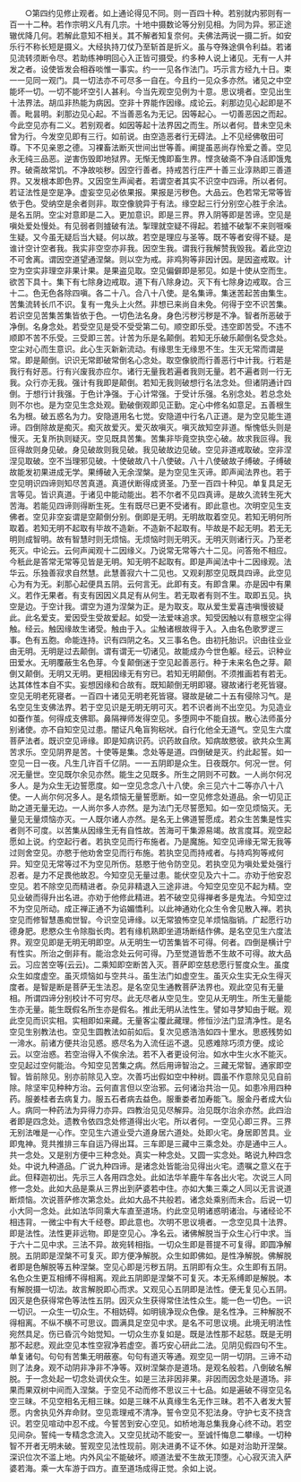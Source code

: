<!-- { "loadSidebar": true } -->
　　○第四约见修止观者。如上通论得见不同。则一百四十种。若别就内邪则有一百一十二种。若作宗明义凡有几宗。十地中摄数论等分别见相。为同为异。邪正途辙优降几何。若解此意知不相关。其不解者知复奈何。夫佛法两说一摄二折。如安乐行不称长短是摄义。大经执持刀仗乃至斩首是折义。虽与夺殊途俱令利益。若诸见流转须断令尽。若助练神明回心入正皆可摄受。约多种人说上诸见。无有一人并发之者。设使皆发会相吞啖惟一事实。约一一见各作法门。巧示言方经九十日。束一一见同一观门。具一切法亦不可尽多一自在。今且约一见众多亦然。诸见之中空能坏一切。一切不能坏空引人甚利。今当先观空见例为十意。思议境者。空见出生十法界法。胡瓜非热能为病因。空非十界能作因缘。成论云。刹那边见心起即是不善。毗昙明。刹那边见心起。不当善恶名为无记。因等起心。一切善恶因之而起。今此空见亦有二义。若别观者。如因等起十法界因之而生。所以者何。昔未空见未曾为行。今发空见即有三行。如前说。由空造恶者行无碍法。上不见经佛敬田可尊。下不见亲恩之德。习裸畜法断灭世间出世等善。阐提虽恶尚存怜爱之善。空见永无纯三品恶。逆害伤毁即地狱界。无惭无愧即畜生界。悭贪破斋不净自活即饿鬼界。破斋故常饥。不净故啖秽。因空行善者。持戒苦行庄严十善三业淳熟即三善道界。又发根本即色界。又因空生声闻者。若谓空者其实不识空中四谛。所以者何。若证法性是空是净。虚妄空见必依果报。果报是污秽色。大品云。色若常无常等皆依于色。受纳空是余者则非。取空像貌异于有法。缘空起三行分别空心胜于余法。是名五阴。空尘对意即是二入。更加意识。即是三界。界入阴等即是苦谛。空见是嗔处爱处慢处。有见弱者则摣破有法。掣理就空疑不得起。若摣不破掣不来则啀喍生疑。又今虽无疑后当大疑。何以故。若空是理应与圣等。既不等者安得不疑。是谁计空计空者我。我实非空空亦非我。因空生我。谓我行我解赞我毁我。着此空边不可舍离。谓因空道望通涅槃。则以空为戒。非鸡狗等非因计因。是因盗戒取。计空为空实非理空非果计果。是果盗见取。空见偏僻即是邪见。如是十使从空而生。欲苦下具十。集下有七除身边戒取。道下有八除身边。灭下有七除身边戒取。合三十二。色无色各除四嗔。各二十八。合八十八使。是名集谛。集迷苦起苦由集生。苦集流转长爪不识。复有一鬼头上火然。非想已来尚自未免。何得于空不识苦集。若识空见苦集苦集皆依于色。一切色法名身。身色污秽污秽是不净。智者所恶破于净倒。名身念处。若受空见是受不受受第二句。顺空即乐受。违空即苦受。不违不顺即不苦不乐受。三受即三苦。计苦为乐是名颠倒。若知无乐破乐颠倒名受念处。空尘对心而生意识。此心生灭新新流动。有缘思生无缘思不生。生灭无常而谓是常。即是颠倒。识识无常即破常倒名心念处。取空像貌而行善恶行中计我。行若是我行有好恶。行有兴废我亦应尔。诸行无量我若遍者我则无量。若不遍者则一行无我。众行亦无我。强计有我即是颠倒。若知无我则破想行名法念处。但诸阴通计四倒。于想行计我强。于色计净强。于心计常强。于受计乐强。名别念处。若总念处则不尔也。是为空见生念处观。勤破倒观即见正勤。定心中修名如意足。五善根生名为根。破五惑名为力。安隐道用名七觉。安隐道中行名八正道。是为空见能生道谛。四倒除故是痴灭。痴灭故爱灭。爱灭故嗔灭。嗔灭故知空非道。惭愧低头则是慢灭。无复所执则疑灭。空见既具苦集。苦集非毕竟空执空心破。故求我叵得。我叵得故则身见破。身见破故则我见破。我见破故边见破。空见非道戒取破。空非涅涅见取破。空不当理邪见破。十使破故八十八使破。八十八使破故子缚破。子缚破故能发初果进成无学。果缚破入无余涅槃。是为空见生灭谛。即声闻法界也。若于空见明识四谛则知尽苦真道。真道伏断得成贤圣。乃至一百四十种见。单复具足无言等见。皆识真道。于诸见中能动能出。若不尔者不见四真谛。是故久流转生死大苦海。若能见四谛则得断生死。生有既尽已更不受诸有。即此意也。次明空见生支佛者。空见非空妄谓是空颠倒分别。倒即是无明。无明故取着空见。若知无明何所取着。若知无明不起取有毕故不造新。不造新不起取有。毕故是不起无明。若无无明则成智明。故有智慧时则无烦恼。无烦恼时则无明灭。无明灭则诸行灭。乃至老死灭。中论云。云何声闻观十二因缘义。乃说常无常等六十二见。问答殆不相应。今秖此是答常无常等见皆是无明。知无明不起取有。即是声闻法中十二因缘观。法华云。乐独善寂求自然慧。此慧善寂六十二见也。又观刹那空见既具四谛。此空见心为有为无。刹那心起便具五阴。云何言无。此即有支。有即含果。亦是因中有果义。若作无果者。有支有因因义具足有从何生。若无取者有则不生。取即五见。执空是边。于空计我。谓空为道为涅槃为正。是为取支。取从爱生爱喜违嗔慢彼疑此。此名爱支。爱因受生受故爱起。如受一法爱味追求。知受因触以有意根空尘得触。经云。触因缘故生诸受。触由于入。尘触诸根故得于入。入由名色歌罗逻三事。色有五胞。命能连持。识有四阴之名。又三事名色。由初托胎识。识由往业业由无明。无明是过去颠倒。谓有谓无一切诸见。故能成办今世色躯。经云。识种业田爱水。无明覆蔽生名色芽。今复颠倒迷于空见起善恶行。种于未来名色之芽。颠倒又颠倒。无明又无明。更相因缘无有穷已。若知无明颠倒。不须推画若有若无。达其体性本自不实。妄想因缘和合故有。既知颠倒无明即寝。寝故诸行老死皆寝。空见无明老死寝者。一百四十诸见无明老死皆寝。寝故是破二十五有侵除习气。是名空见生支佛法界。若于空见识是无明无明可灭。若不识者尚不出空见。为见造业如蚕作茧。何得成支佛耶。鼻隔禅师发得空见。多堕网中不能自拔。散心法师虽分别诸使。亦不自知空见过患。闇证凡龟盲狗稆吠。自行化他全无道气。空见生六度菩萨法者。既识空见谛缘。即是知病识药。识药故自欣。知病故愍彼。欲共众生离苦求乐。空见阴界是苦。十使等是集。念处等是道。四倒破是灭。约此起誓。如一空见一日一夜。凡生几许百千亿阴。一一五阴即是众生。日夜既尔。何况一世。何况无量世。空见既尔余见亦然。能生之见既多。所生之阴则不可数。一人尚尔何况多人。是为众生无边誓愿度。如一空见念念八十八使。余三见六十二等亦八十八使。一人尚尔何况多人。是名烦恼无量誓愿断。如一空见修念处道品。余一切见正助之道无量无边。一人尚尔多人亦然。是为法门无尽誓愿知。如一空见烦恼灭。无量见无量烦恼亦灭。一人既尔诸人亦然。是名无上佛道誓愿成。若众生苦集是性实者则不可度。以苦集从因缘生无有自性故。苦海可干集源易竭。故言度耳。观空起愿如上说。约空起行者。若执空见而行布施者。乃是魔施。知空见谛缘无常无我等过则舍空见。亦愍于他劝舍空见而行布施。若执空见而持戒者。与持鸡狗等戒何异。知空见无常等过不为空见所伤。慈愍于他令防空见。若执空见为嗔处爱处强行忍者。是力不足畏他故忍。今知空见无量过患。能伏空见及六十二。亦劝于他安忍空见。若不除空见而精进者。杂见非精退入三途非进。今知空见空见不起为精。空见业破而得升出名进。亦劝于他修此精进。若不破空见得禅者多是鬼法。今知空过不为空见所动。成正禅正通不为谄媚憍利。以此神通劝化众生令舍见散入禅。若执空见而修智慧愚痴世智。今识空见谛缘。以无常狼怖空见羊烦恼脂销。广起愿行功德身肥。悲愍众生令除脂长肉。若有缘机熟即坐道场断结作佛。是名空见生六度法界。观空见即是无明无明即空。从无明生一切苦集皆不可得。何者。四倒是横计宁有性实。所治之倒非有。能治念处云何可得。乃至觉道皆悉不生故不可得。故大品云。习应苦空等(云云)。二乘知即空断苦入灭。菩萨即空慈悲愿行誓度众生。虽度众生如度虚空。虽灭烦恼如与空共斗。虽生法门如虚空生。虽灭众生实无众生得灭度者。是智是断是菩萨无生法忍。是名空见生通教菩萨法界也。观此空见有无量相。所谓四谛分别校计不可穷尽。此无尽者从空见生。空见从无明生。所生无量能生亦无量。能生既假名所生亦是假名。推此无明从法性生。譬如寻梦知由于眠。观此空见而识实相。实相即如来藏。无量客尘覆此藏理。修恒沙法门显清净性。是名空见生别教法也。空见生圆教法如前如后。复次见惑浩浩如四十里水。思惑残势如一渧水。前诸方便共治见惑。惑尽名为入流任运不退。见惑难除巧须方便。成论云。以空治惑。若空治得入不俟余法。若不入者更设何治。如水中生火水不能灭。空见起过空何能治。今知空见苦集之病。然后用谛智治之。三藏无常智。通家即空智。皆前除见。别亦前除见入空。次善巧出假如空中种树。圆虽不作意除见见自前除。除坚牢见种种方治。云何直言但以空治邪。云何诸治共治一见。如患冷用四种药。服姜桂者去病复力。服五石者病去益色。服重娄者加寿能飞。服金丹者成大仙人。病同一种药法为异得力亦异。四教治见见尽解异。治见既尔治余亦然。此四治者即是四念处。遗教令依四念处修道得出火宅。所以者何。一空见心即三界。三界无别法唯是一心作。空见生六道业受六道身居六道处。处即火宅。身居即苦具。业即鬼神。竞共推排三车自运乃得出耳。三车即是三藏中三乘念处。亦是通中三人。共一念处。又是别方便中三种念处。真实一种念处。又圆一实念处。略说九种四念处。中说九种道品。广说九种四谛。是诸念处皆能治见得出火宅。遗嘱之意义在于此。但释迦初出。先示三人各用四念处。此如法华羊鹿牛车各出火宅。次说三人同修一念处。此如大品是乘从三界出到萨婆若中住。亦如大集三乘之人同以无言说道断烦恼。次说菩萨修次第念处。此如大品不共般若。诸念处乘别而未合。后说一切小大同一念处。此如法华同乘大车直至道场。约此空见明诸惑明诸治。与诸经论不相违背。一微尘中有大千经卷。即此意也。次明不思议境者。一念空见具十法界。即是法性。法性更非远物。即是空见心。净名云。诸佛解脱当于众生心行中求。当于六十二见中求。三法不异。故宛转相指。一切众生即是菩提不可复得。即圆净解脱。五阴即是涅槃不可复灭。即方便净解脱。众生如即佛如。是性净解脱。佛解脱者即是色解脱等五种涅槃。空见心即是污秽五阴。五阴即有众生。众生即有五阴。名色众生更互相缚不得相离。观此五阴即是涅槃不可复灭。本无系缚即是解脱。本有解脱摄一切法。故言解脱即心而求。又观见心五阴即是法性。便无复见心五阴。因灭是色获得常色等法性五阴。因灭众生获得常住法性众生。能一色一切色。一识一切识。一众生一切众生。不相妨碍。如明镜净现众色像。是名性净。三种解脱不得相离。不纵不横不可思议。圆满具足空见中求。是名不可思议境。此境无明法性宛然具足。伤已昏沉今始觉知。一切众生亦复如是。既是法性那不起慈。既是无明那不起悲。观此空见本性空寂净若虚空。善巧安心研此二法。见阴见假四句不生。单复诸句。句句有苦集无明蔽塞。句句有道灭等通。观空见一阴一切阴。三谛不动则了法身。观不动阴非净非不净等。双树涅槃亦是道场。是观名般若。八倒破名解脱。于一念处起一切念处调伏众生。如是三法非因非果。非因而因念处是道场。非果而果双树中间而入涅槃。于空见不动而修不思议三十七品。如是遍破不得空见名空三昧。不见空相名无相三昧。如是三昧不从真缘生名无作三昧。若不入者发大誓愿。内舍执见外弃命财。空见乖理戒不清净。誓令空见不犯法身。守护七支不挠含识。若空见喧动中忍不成。今誓苦到安心空见。如桥地海总集我身心终不动。若空见间杂。誓纯一专精念念流入。又空见扰动不能安一。至诚忏悔息二攀缘。一切种智不开者无明未破。誓观空见法性现前。刚决进勇不证不休。如是对治助开涅槃。深识位次不滥上地。内外风尘不能破坏。顺道法爱不生故无顶堕。心心寂灭流入萨婆若海。乘一大车游于四方。直至道场成得正觉。余如上说。
